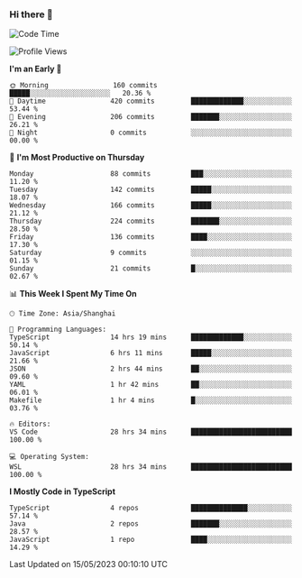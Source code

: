 ### Hi there 👋

<!--
**waynelwz/waynelwz** is a ✨ _special_ ✨ repository because its `README.md` (this file) appears on your GitHub profile.

Here are some ideas to get you started:

- 🔭 I’m currently working on ...
- 🌱 I’m currently learning ...
- 👯 I’m looking to collaborate on ...
- 🤔 I’m looking for help with ...
- 💬 Ask me about ...
- 📫 How to reach me: ...
- 😄 Pronouns: ...
- ⚡ Fun fact: ...
-->

<!--START_SECTION:waka-->
![Code Time](http://img.shields.io/badge/Code%20Time-1%2C409%20hrs%2018%20mins-blue)

![Profile Views](http://img.shields.io/badge/Profile%20Views-0-blue)

**I'm an Early 🐤** 

```text
🌞 Morning                160 commits         █████░░░░░░░░░░░░░░░░░░░░   20.36 % 
🌆 Daytime                420 commits         █████████████░░░░░░░░░░░░   53.44 % 
🌃 Evening                206 commits         ███████░░░░░░░░░░░░░░░░░░   26.21 % 
🌙 Night                  0 commits           ░░░░░░░░░░░░░░░░░░░░░░░░░   00.00 % 
```
📅 **I'm Most Productive on Thursday** 

```text
Monday                   88 commits          ███░░░░░░░░░░░░░░░░░░░░░░   11.20 % 
Tuesday                  142 commits         █████░░░░░░░░░░░░░░░░░░░░   18.07 % 
Wednesday                166 commits         █████░░░░░░░░░░░░░░░░░░░░   21.12 % 
Thursday                 224 commits         ███████░░░░░░░░░░░░░░░░░░   28.50 % 
Friday                   136 commits         ████░░░░░░░░░░░░░░░░░░░░░   17.30 % 
Saturday                 9 commits           ░░░░░░░░░░░░░░░░░░░░░░░░░   01.15 % 
Sunday                   21 commits          █░░░░░░░░░░░░░░░░░░░░░░░░   02.67 % 
```


📊 **This Week I Spent My Time On** 

```text
🕑︎ Time Zone: Asia/Shanghai

💬 Programming Languages: 
TypeScript               14 hrs 19 mins      █████████████░░░░░░░░░░░░   50.14 % 
JavaScript               6 hrs 11 mins       █████░░░░░░░░░░░░░░░░░░░░   21.66 % 
JSON                     2 hrs 44 mins       ██░░░░░░░░░░░░░░░░░░░░░░░   09.60 % 
YAML                     1 hr 42 mins        ██░░░░░░░░░░░░░░░░░░░░░░░   06.01 % 
Makefile                 1 hr 4 mins         █░░░░░░░░░░░░░░░░░░░░░░░░   03.76 % 

🔥 Editors: 
VS Code                  28 hrs 34 mins      █████████████████████████   100.00 % 

💻 Operating System: 
WSL                      28 hrs 34 mins      █████████████████████████   100.00 % 
```

**I Mostly Code in TypeScript** 

```text
TypeScript               4 repos             ██████████████░░░░░░░░░░░   57.14 % 
Java                     2 repos             ███████░░░░░░░░░░░░░░░░░░   28.57 % 
JavaScript               1 repo              ████░░░░░░░░░░░░░░░░░░░░░   14.29 % 
```




 Last Updated on 15/05/2023 00:10:10 UTC
<!--END_SECTION:waka-->
